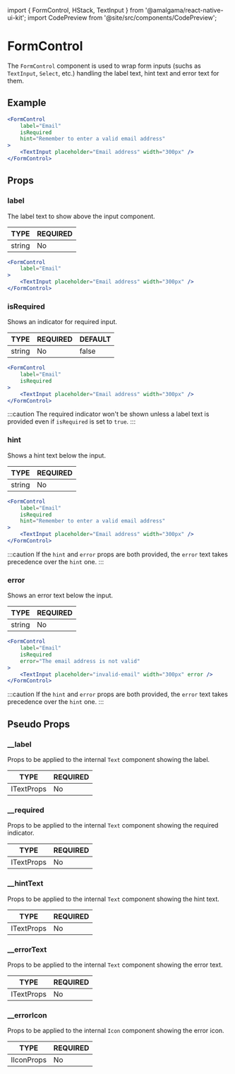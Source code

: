 import { FormControl, HStack, TextInput } from '@amalgama/react-native-ui-kit';
import CodePreview from '@site/src/components/CodePreview';

# FormControl
The `FormControl` component is used to wrap form inputs (suchs as `TextInput`, `Select`, etc.) handling the label text, hint text and error text for them.

## Example

<CodePreview>
	<FormControl
		label="Email"
		isRequired
		hint="Remember to enter a valid email address"
	>
		<TextInput placeholder="Email address" width="300px" />
	</FormControl>
</CodePreview>


```jsx
<FormControl
	label="Email"
	isRequired
	hint="Remember to enter a valid email address"
>
	<TextInput placeholder="Email address" width="300px" />
</FormControl>
```

## Props

### label
The label text to show above the input component.

| TYPE   | REQUIRED |
| ------ | -------- |
| string | No       |


<CodePreview>
	<FormControl
		label="Email"
	>
		<TextInput placeholder="Email address" width="300px" />
	</FormControl>
</CodePreview>

```jsx
<FormControl
	label="Email"
>
	<TextInput placeholder="Email address" width="300px" />
</FormControl>
```

### isRequired
Shows an indicator for required input.

| TYPE   | REQUIRED |  DEFAULT |
| ------ | -------- | -------- |
| string | No       | false    |


<CodePreview>
	<FormControl
		label="Email"
		isRequired
	>
		<TextInput placeholder="Email address" width="300px" />
	</FormControl>
</CodePreview>

```jsx
<FormControl
	label="Email"
	isRequired
>
	<TextInput placeholder="Email address" width="300px" />
</FormControl>
```

:::caution
The required indicator won't be shown unless a label text is provided even if `isRequired` is set to `true`.
:::

### hint
Shows a hint text below the input.

| TYPE   | REQUIRED |
| ------ | -------- |
| string | No       |


<CodePreview>
	<FormControl
		label="Email"
		isRequired
		hint="Remember to enter a valid email address"
	>
		<TextInput placeholder="Email address" width="300px" />
	</FormControl>
</CodePreview>

```jsx
<FormControl
	label="Email"
	isRequired
	hint="Remember to enter a valid email address"
>
	<TextInput placeholder="Email address" width="300px" />
</FormControl>
```

:::caution
If the `hint` and `error` props are both provided, the `error` text takes precedence over the `hint` one.
:::

### error
Shows an error text below the input.

| TYPE   | REQUIRED |
| ------ | -------- |
| string | No       |


<CodePreview>
	<FormControl
		label="Email"
		isRequired
		error="The email address is not valid"
	>
		<TextInput value="invalid-email" width="300px" error />
	</FormControl>
</CodePreview>

```jsx
<FormControl
	label="Email"
	isRequired
	error="The email address is not valid"
>
	<TextInput placeholder="invalid-email" width="300px" error />
</FormControl>
```

:::caution
If the `hint` and `error` props are both provided, the `error` text takes precedence over the `hint` one.
:::

## Pseudo Props

### __label
Props to be applied to the internal `Text` component showing the label.

| TYPE   | REQUIRED |
| ------ | -------- |
| ITextProps | No       |

### __required
Props to be applied to the internal `Text` component showing the required indicator.

| TYPE   | REQUIRED |
| ------ | -------- |
| ITextProps | No       |

### __hintText
Props to be applied to the internal `Text` component showing the hint text.

| TYPE   | REQUIRED |
| ------ | -------- |
| ITextProps | No       |

### __errorText
Props to be applied to the internal `Text` component showing the error text.

| TYPE   | REQUIRED |
| ------ | -------- |
| ITextProps | No       |

### __errorIcon
Props to be applied to the internal `Icon` component showing the error icon.

| TYPE   | REQUIRED |
| ------ | -------- |
| IIconProps | No       |